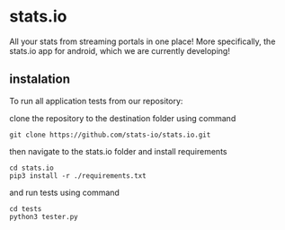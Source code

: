 # stats.io
All your stats from streaming portals in one place! More specifically, the stats.io app for android, which we are currently developing!

## instalation
To run all application tests from our repository:

clone the repository to the destination folder using command
```CMD
git clone https://github.com/stats-io/stats.io.git
```

then navigate to the stats.io folder and install requirements
```CMD
cd stats.io
pip3 install -r ./requirements.txt
```

and run tests using command
```CMD
cd tests
python3 tester.py
```
